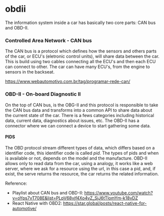 # obdii

The information system inside a car has basically two core parts: CAN bus and OBD-II. 

### Controlled Area Network - CAN bus
The CAN bus is a protocol which defines how the sensors and others parts of the car, or ECU's (eletronic control units), will share data between the car. This is build using two cables connecting all the ECU's and then each ECU can connect to other.
The car can have many ECU's, from the engine to sensors in the backseat.

https://www.webautomotivo.com.br/tag/programar-rede-can/

### OBD-II - On-board Diagnostic II
On the top of CAN bus, is the OBG-II and this protocol is responsible to take the CAN bus data and transforms into a common API to share data about the current state of the car. There is a fews categories including historical data, current data, diagnostics about issues, etc.
The OBD-II has a connector where we can connect a device to start gathering some data.
#### PIDS
The OBD protocol stream different types of data, which differs based on a identifier code, this identifier code is called *pid*. The types of pids and when is available or not, depends on the model and the manufacture.
OBD-II allows only to read data from the car, using a analogy, it works like a web server, where we ask for a resource using the url, in this case a pid, and, if exist, the serve returns the resource, the car returns the related information.

Reference:

* Playlist about CAN bus and  OBD-II: https://www.youtube.com/watch?v=oYps7vT708E&list=PLpV68vjf4Xo4vZ_SjJ6tTlomYm-k18vDZ
* React Native with OBD2: https://star.global/posts/react-native-for-automotive/

